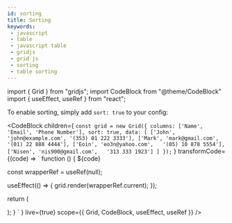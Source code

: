 ```yaml
---
id: sorting
title: Sorting
keywords:
 - javascript
 - table
 - javascript table
 - gridjs
 - grid js
 - sorting
 - table sorting
---
```


import { Grid } from "gridjs";
import CodeBlock from "@theme/CodeBlock"
import { useEffect, useRef } from "react";

To enable sorting, simply add `sort: true` to your config:

<CodeBlock children={
`
const grid = new Grid({
  columns: ['Name', 'Email', 'Phone Number'],
  sort: true,
  data: [
    ['John', 'john@example.com', '(353) 01 222 3333'],
    ['Mark', 'mark@gmail.com',   '(01) 22 888 4444'],
    ['Eoin', 'eo3n@yahoo.com',   '(05) 10 878 5554'],
    ['Nisen', 'nis900@gmail.com',   '313 333 1923']
  ]
});
`
}
 transformCode={(code) => 
`
function () {
  ${code}
 
  const wrapperRef = useRef(null);
   
  useEffect(() => {
    grid.render(wrapperRef.current);
  });
  
  return (
    <div ref={wrapperRef} />
  );
}
`
} live={true} scope={{ Grid, CodeBlock, useEffect, useRef }} />
